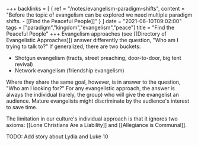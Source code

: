 +++
backlinks = [
{ ref = "/notes/evangelism-paradigm-shifts", content = "Before the topic of evangelism can be explored we need multiple paradigm shifts. - [[Find the Peaceful People]]" }
]
date = "2021-06-10T09:02:00"
tags = ["paradigm","kingdom","evangelism","peace"]
title = "Find the Peaceful People"
+++
Evangelism approaches (see [[Directory of Evangelistic Approaches]]) answer differently the question, "Who am I trying to talk to?" If generalized, there are two buckets:

- Shotgun evangelism (tracts, street preaching, door-to-door, big tent revival)
- Network evangelism (friendship evangelism)

Where they share the same goal, however, is in answer to the question, "Who am I looking for?" For any evangelistic approach, the answer is always the individual (rarely, the group) who will give the evangelist an audience. Mature evangelists might discriminate by the audience's interest to save time.

The limitation in our culture's individual approach is that it ignores two axioms: [[Lone Christians Are a Liability]] and [[Allegiance is Communal]].


TODO: Add story about Lydia and Luke 10
